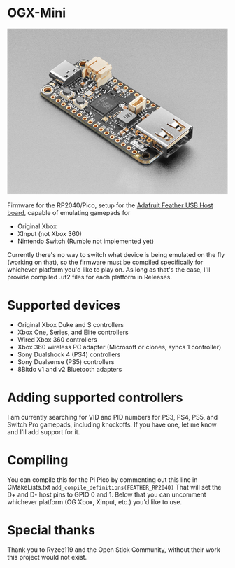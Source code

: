 # OGX-Mini
![Adafruit Feather RP2040 USB Host](images/ada_feather_rp2040_usb.jpg "Adafruit Feather RP2040 USB Host")

Firmware for the RP2040/Pico, setup for the [Adafruit Feather USB Host board](https://www.adafruit.com/product/5723), capable of emulating gamepads for
- Original Xbox
- XInput (not Xbox 360)
- Nintendo Switch (Rumble not implemented yet)

Currently there's no way to switch what device is being emulated on the fly (working on that), so the firmware must be compiled specifically for whichever platform you'd like to play on. As long as that's the case, I'll provide compiled .uf2 files for each platform in Releases.

# Supported devices
- Original Xbox Duke and S controllers
- Xbox One, Series, and Elite controllers
- Wired Xbox 360 controllers
- Xbox 360 wireless PC adapter (Microsoft or clones, syncs 1 controller)
- Sony Dualshock 4 (PS4) controllers
- Sony Dualsense (PS5) controllers
- 8Bitdo v1 and v2 Bluetooth adapters

# Adding supported controllers
I am currently searching for VID and PID numbers for PS3, PS4, PS5, and Switch Pro gamepads, including knockoffs. If you have one, let me know and I'll add support for it.

# Compiling
You can compile this for the Pi Pico by commenting out this line in CMakeLists.txt
`add_compile_definitions(FEATHER_RP2040)`
That will set the D+ and D- host pins to GPIO 0 and 1. Below that you can uncomment whichever platform (OG Xbox, Xinput, etc.) you'd like to use.

# Special thanks
Thank you to Ryzee119 and the Open Stick Community, without their work this project would not exist.